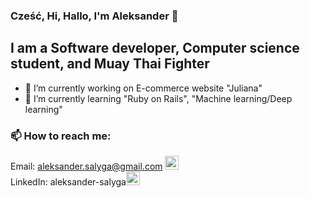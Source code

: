 ### Cześć, Hi, Hallo, I'm Aleksander 👋

## I am a Software developer, Computer science student, and Muay Thai Fighter

- 🔭 I’m currently working on E-commerce website "Juliana"
- 🌱 I’m currently learning "Ruby on Rails", "Machine learning/Deep learning"

### 📫 How to reach me: 
Email: aleksander.salyga@gmail.com [<img alt="Email" width="22px" src="https://cdn.jsdelivr.net/npm/simple-icons@3.13.0/icons/gmail.svg" />][email]
<br>
LinkedIn: aleksander-salyga[<img  alt="LinkedIn" width="22px" src="https://cdn.jsdelivr.net/npm/simple-icons@v3/icons/linkedin.svg" />][linkedin]
<br>



[email]: mailto:aleksander.salyga@gmail.com
[linkedin]: https://www.linkedin.com/in/aleksander-salyga/